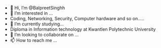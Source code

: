 - 👋 Hi, I’m @BalpreetSinghh
- 👀 I’m interested in ...
- Coding, Networking, Security, Computer hardware and so on.....
- 🌱 I’m currently studying...
- Diploma in Information technology at Kwantlen Polytechnic University 
- 💞️ I’m looking to collaborate on ...
- 📫 How to reach me ...

<!---
BalpreetSinghh/BalpreetSinghh is a ✨ special ✨ repository because its `README.md` (this file) appears on your GitHub profile.
You can click the Preview link to take a look at your changes.
--->
